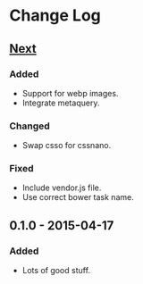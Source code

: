 # Change Log

## [Next][next] 

### Added
- Support for webp images.
- Integrate metaquery.

### Changed
- Swap csso for cssnano.

### Fixed
- Include vendor.js file.
- Use correct bower task name.

## 0.1.0 - 2015-04-17

### Added
- Lots of good stuff.

[next]: https://github.com/thasmo/gulp.boilerplate/compare/v0.1.0...HEAD
